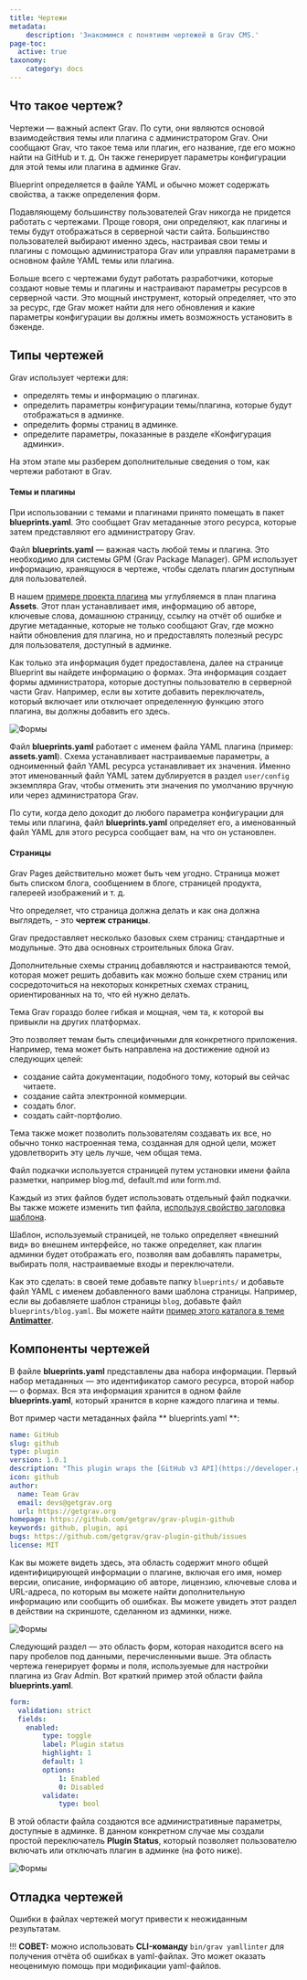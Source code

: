 ```yaml
---
title: Чертежи
metadata:
    description: 'Знакомимся с понятием чертежей в Grav CMS.'
page-toc:
  active: true
taxonomy:
    category: docs
---
```


## Что такое чертеж?

Чертежи — важный аспект Grav. По сути, они являются основой взаимодействия темы или плагина с администратором Grav. Они сообщают Grav, что такое тема или плагин, его название, где его можно найти на GitHub и т. д. Он также генерирует параметры конфигурации для этой темы или плагина в админке Grav.

Blueprint определяется в файле YAML и обычно может содержать свойства, а также определения форм.

Подавляющему большинству пользователей Grav никогда не придется работать с чертежами. Проще говоря, они определяют, как плагины и темы будут отображаться в серверной части сайта. Большинство пользователей выбирают именно здесь, настраивая свои темы и плагины с помощью администратора Grav или управляя параметрами в основном файле YAML темы или плагина.

Больше всего с чертежами будут работать разработчики, которые создают новые темы и плагины и настраивают параметры ресурсов в серверной части. Это мощный инструмент, который определяет, что это за ресурс, где Grav может найти для него обновления и какие параметры конфигурации вы должны иметь возможность установить в бэкенде.

## Типы чертежей

Grav использует чертежи для:

- определять темы и информацию о плагинах.
- определить параметры конфигурации темы/плагина, которые будут отображаться в админке.
- определить формы страниц в админке.
- определите параметры, показанные в разделе «Конфигурация админки».

На этом этапе мы разберем дополнительные сведения о том, как чертежи работают в Grav.

#### Темы и плагины

При использовании с темами и плагинами принято помещать в пакет **blueprints.yaml**. Это сообщает Grav метаданные этого ресурса, которые затем представляют его администратору Grav.

Файл **blueprints.yaml** — важная часть любой темы и плагина. Это необходимо для системы GPM (Grav Package Manager). GPM использует информацию, хранящуюся в чертеже, чтобы сделать плагин доступным для пользователей.

В нашем [примере проекта плагина](example-plugin-blueprint) мы углубляемся в план плагина **Assets**. Этот план устанавливает имя, информацию об авторе, ключевые слова, домашнюю страницу, ссылку на отчёт об ошибке и другие метаданные, которые не только сообщают Grav, где можно найти обновления для плагина, но и предоставлять полезный ресурс для пользователя, доступный в админке.

Как только эта информация будет предоставлена, далее на странице Blueprint вы найдете информацию о формах. Эта информация создает формы администратора, которые доступны пользователю в серверной части Grav. Например, если вы хотите добавить переключатель, который включает или отключает определенную функцию этого плагина, вы должны добавить его здесь.

![Формы](blueprints_1.png?classes=shadow)

Файл **blueprints.yaml** работает с именем файла YAML плагина (пример: **assets.yaml**). Схема устанавливает настраиваемые параметры, а одноименный файл YAML ресурса устанавливает их значения. Именно этот именованный файл YAML затем дублируется в раздел `user/config` экземпляра Grav, чтобы отменить эти значения по умолчанию вручную или через администратора Grav.

По сути, когда дело доходит до любого параметра конфигурации для темы или плагина, файл **blueprints.yaml** определяет его, а именованный файл YAML для этого ресурса сообщает вам, на что он установлен.

#### Страницы

Grav Pages действительно может быть чем угодно. Страница может быть списком блога, сообщением в блоге, страницей продукта, галереей изображений и т. д.

Что определяет, что страница должна делать и как она должна выглядеть, - это **чертеж страницы**.

Grav предоставляет несколько базовых схем страниц: стандартные и модульные. Это два основных строительных блока Grav.

Дополнительные схемы страниц добавляются и настраиваются темой, которая может решить добавить как можно больше схем страниц или сосредоточиться на некоторых конкретных схемах страниц, ориентированных на то, что ей нужно делать.

Тема Grav гораздо более гибкая и мощная, чем та, к которой вы привыкли на других платформах.

Это позволяет темам быть специфичными для конкретного приложения. Например, тема может быть направлена ​​на достижение одной из следующих целей:

- создание сайта документации, подобного тому, который вы сейчас читаете.
- создание сайта электронной коммерции.
- создать блог.
- создать сайт-портфолио.

Тема также может позволить пользователям создавать их все, но обычно тонко настроенная тема, созданная для одной цели, может удовлетворить эту цель лучше, чем общая тема.

Файл подкачки используется страницей путем установки имени файла разметки, например blog.md, default.md или form.md.

Каждый из этих файлов будет использовать отдельный файл подкачки. Вы также можете изменить тип файла, [используя свойство заголовка шаблона](/content/headers#template).

Шаблон, используемый страницей, не только определяет «внешний вид» во внешнем интерфейсе, но также определяет, как плагин админки будет отображать его, позволяя вам добавлять параметры, выбирать поля, настраиваемые входы и переключатели.

Как это сделать: в своей теме добавьте папку `blueprints/` и добавьте файл YAML с именем добавленного вами шаблона страницы. Например, если вы добавляете шаблон страницы `blog`, добавьте файл `blueprints/blog.yaml`. Вы можете найти [пример этого каталога в теме **Antimatter**](https://github.com/getgrav/grav-theme-antimatter/tree/develop/blueprints).

## Компоненты чертежей

В файле **blueprints.yaml** представлены два набора информации. Первый набор метаданных — это идентификатор самого ресурса, второй набор — о формах. Вся эта информация хранится в одном файле **blueprints.yaml**, который хранится в корне каждого плагина и темы.

Вот пример части метаданных файла ** blueprints.yaml **:

```yaml
name: GitHub
slug: github
type: plugin
version: 1.0.1
description: "This plugin wraps the [GitHub v3 API](https://developer.github.com/v3/) and uses the [php-github-api](https://github.com/KnpLabs/php-github-api/) library to add a nice GitHub touch to your Grav pages."
icon: github
author:
  name: Team Grav
  email: devs@getgrav.org
  url: https://getgrav.org
homepage: https://github.com/getgrav/grav-plugin-github
keywords: github, plugin, api
bugs: https://github.com/getgrav/grav-plugin-github/issues
license: MIT
```

Как вы можете видеть здесь, эта область содержит много общей идентифицирующей информации о плагине, включая его имя, номер версии, описание, информацию об авторе, лицензию, ключевые слова и URL-адреса, по которым вы можете найти дополнительную информацию или сообщить об ошибках. Вы можете увидеть этот раздел в действии на скриншоте, сделанном из админки, ниже.

![Формы](blueprints_2.png?classes=shadow)

Следующий раздел — это область форм, которая находится всего на пару пробелов под данными, перечисленными выше. Эта область чертежа генерирует формы и поля, используемые для настройки плагина из Grav Admin. Вот краткий пример этой области файла **blueprints.yaml**.

```yaml
form:
  validation: strict
  fields:
    enabled:
        type: toggle
        label: Plugin status
        highlight: 1
        default: 1
        options:
            1: Enabled
            0: Disabled
        validate:
            type: bool
```

В этой области файла создаются все административные параметры, доступные в админке. В данном конкретном случае мы создали простой переключатель **Plugin Status**, который позволяет пользователю включать или отключать плагин в админке (на фото ниже).

![Формы](blueprints_3.png?classes=shadow)

## Отладка чертежей

Ошибки в файлах чертежей могут привести к неожиданным результатам.

!!! **СОВЕТ:** можно использовать **CLI-команду** `bin/grav yamllinter` для получения отчёта об ошибках в yaml-файлах. Это может оказать неоценимую помощь при модификации yaml-файлов.
